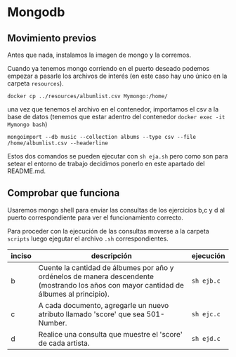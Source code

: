 
# Mongodb

## Movimiento previos
Antes que nada, instalamos la imagen de mongo y la corremos.

Cuando ya tenemos mongo corriendo en el puerto deseado podemos empezar a pasarle los archivos de interés (en este caso hay uno único en la carpeta `resources`).

`docker cp ../resources/albumlist.csv Mymongo:/home/`

una vez que tenemos el archivo en el contenedor, importamos el csv a la base de datos (tenemos que estar adentro del contenedor `docker exec -it Mymongo bash`)

`mongoimport --db music --collection albums --type csv --file /home/albumlist.csv --headerline`

Estos dos comandos se pueden ejecutar con `sh eja.sh` pero como son para setear el entorno de trabajo decidimos ponerlo en este apartado del README.md. 

## Comprobar que funciona

Usaremos mongo shell para enviar las consultas de los ejercicios b,c y d al puerto correspondiente para ver el funcionamiento correcto.

Para proceder con la ejecución de las consultas moverse a la carpeta `scripts` luego ejegutar el archivo `.sh` correspondientes.

| inciso |descripción| ejecución  |
| --------- |--| ---------- |
| b         |Cuente la cantidad de álbumes por año y ordénelos de manera descendente (mostrando los años con mayor cantidad de álbumes al principio).| `sh ejb.c` |
| c         |A cada documento, agregarle un nuevo atributo llamado 'score' que sea 501-Number.| `sh ejc.c` |
| d         |Realice una consulta que muestre el 'score' de cada artista.| `sh ejd.c` |

